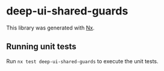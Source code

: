 # deep-ui-shared-guards

This library was generated with [Nx](https://nx.dev).

## Running unit tests

Run `nx test deep-ui-shared-guards` to execute the unit tests.
